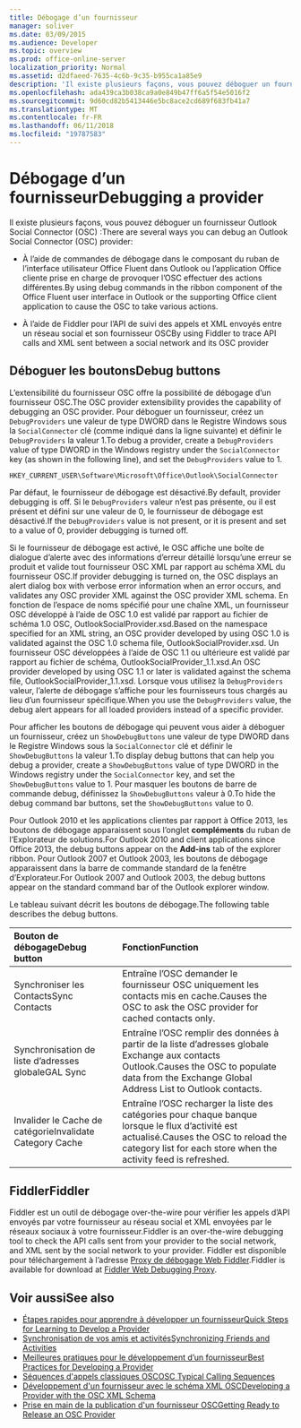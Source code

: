 ```yaml
---
title: Débogage d’un fournisseur
manager: soliver
ms.date: 03/09/2015
ms.audience: Developer
ms.topic: overview
ms.prod: office-online-server
localization_priority: Normal
ms.assetid: d2dfaeed-7635-4c6b-9c35-b955ca1a85e9
description: 'Il existe plusieurs façons, vous pouvez déboguer un fournisseur Outlook Social Connector (OSC) :'
ms.openlocfilehash: ada439ca3b038ca9a0e849b47ff6a5f54e5016f2
ms.sourcegitcommit: 9d60cd82b5413446e5bc8ace2cd689f683fb41a7
ms.translationtype: MT
ms.contentlocale: fr-FR
ms.lasthandoff: 06/11/2018
ms.locfileid: "19787583"
---
```

# <a name="debugging-a-provider"></a><span data-ttu-id="2e47f-103">Débogage d’un fournisseur</span><span class="sxs-lookup"><span data-stu-id="2e47f-103">Debugging a provider</span></span>

<span data-ttu-id="2e47f-104">Il existe plusieurs façons, vous pouvez déboguer un fournisseur Outlook Social Connector (OSC) :</span><span class="sxs-lookup"><span data-stu-id="2e47f-104">There are several ways you can debug an Outlook Social Connector (OSC) provider:</span></span> 
  
- <span data-ttu-id="2e47f-105">À l’aide de commandes de débogage dans le composant du ruban de l’interface utilisateur Office Fluent dans Outlook ou l’application Office cliente prise en charge de provoquer l’OSC effectuer des actions différentes.</span><span class="sxs-lookup"><span data-stu-id="2e47f-105">By using debug commands in the ribbon component of the Office Fluent user interface in Outlook or the supporting Office client application to cause the OSC to take various actions.</span></span>
    
- <span data-ttu-id="2e47f-106">À l’aide de Fiddler pour l’API de suivi des appels et XML envoyés entre un réseau social et son fournisseur OSC</span><span class="sxs-lookup"><span data-stu-id="2e47f-106">By using Fiddler to trace API calls and XML sent between a social network and its OSC provider</span></span>
    
## <a name="debug-buttons"></a><span data-ttu-id="2e47f-107">Déboguer les boutons</span><span class="sxs-lookup"><span data-stu-id="2e47f-107">Debug buttons</span></span>

<span data-ttu-id="2e47f-108">L’extensibilité du fournisseur OSC offre la possibilité de débogage d’un fournisseur OSC.</span><span class="sxs-lookup"><span data-stu-id="2e47f-108">The OSC provider extensibility provides the capability of debugging an OSC provider.</span></span> <span data-ttu-id="2e47f-109">Pour déboguer un fournisseur, créez un `DebugProviders` une valeur de type DWORD dans le Registre Windows sous la `SocialConnector` clé (comme indiqué dans la ligne suivante) et définir le `DebugProviders` la valeur 1.</span><span class="sxs-lookup"><span data-stu-id="2e47f-109">To debug a provider, create a  `DebugProviders` value of type DWORD in the Windows registry under the  `SocialConnector` key (as shown in the following line), and set the  `DebugProviders` value to 1.</span></span> 
  
`HKEY_CURRENT_USER\Software\Microsoft\Office\Outlook\SocialConnector`
  
<span data-ttu-id="2e47f-110">Par défaut, le fournisseur de débogage est désactivé.</span><span class="sxs-lookup"><span data-stu-id="2e47f-110">By default, provider debugging is off.</span></span> <span data-ttu-id="2e47f-111">Si le `DebugProviders` valeur n’est pas présente, ou il est présent et défini sur une valeur de 0, le fournisseur de débogage est désactivé.</span><span class="sxs-lookup"><span data-stu-id="2e47f-111">If the  `DebugProviders` value is not present, or it is present and set to a value of 0, provider debugging is turned off.</span></span> 
  
<span data-ttu-id="2e47f-112">Si le fournisseur de débogage est activé, le OSC affiche une boîte de dialogue d’alerte avec des informations d’erreur détaillé lorsqu’une erreur se produit et valide tout fournisseur OSC XML par rapport au schéma XML du fournisseur OSC.</span><span class="sxs-lookup"><span data-stu-id="2e47f-112">If provider debugging is turned on, the OSC displays an alert dialog box with verbose error information when an error occurs, and validates any OSC provider XML against the OSC provider XML schema.</span></span> <span data-ttu-id="2e47f-113">En fonction de l’espace de noms spécifié pour une chaîne XML, un fournisseur OSC développé à l’aide de OSC 1.0 est validé par rapport au fichier de schéma 1.0 OSC, OutlookSocialProvider.xsd.</span><span class="sxs-lookup"><span data-stu-id="2e47f-113">Based on the namespace specified for an XML string, an OSC provider developed by using OSC 1.0 is validated against the OSC 1.0 schema file, OutlookSocialProvider.xsd.</span></span> <span data-ttu-id="2e47f-114">Un fournisseur OSC développées à l’aide de OSC 1.1 ou ultérieure est validé par rapport au fichier de schéma, OutlookSocialProvider_1.1.xsd.</span><span class="sxs-lookup"><span data-stu-id="2e47f-114">An OSC provider developed by using OSC 1.1 or later is validated against the schema file, OutlookSocialProvider_1.1.xsd.</span></span> <span data-ttu-id="2e47f-115">Lorsque vous utilisez la `DebugProviders` valeur, l’alerte de débogage s’affiche pour les fournisseurs tous chargés au lieu d’un fournisseur spécifique.</span><span class="sxs-lookup"><span data-stu-id="2e47f-115">When you use the  `DebugProviders` value, the debug alert appears for all loaded providers instead of a specific provider.</span></span> 
  
<span data-ttu-id="2e47f-116">Pour afficher les boutons de débogage qui peuvent vous aider à déboguer un fournisseur, créez un `ShowDebugButtons` une valeur de type DWORD dans le Registre Windows sous la `SocialConnector` clé et définir le `ShowDebugButtons` la valeur 1.</span><span class="sxs-lookup"><span data-stu-id="2e47f-116">To display debug buttons that can help you debug a provider, create a  `ShowDebugButtons` value of type DWORD in the Windows registry under the  `SocialConnector` key, and set the  `ShowDebugButtons` value to 1.</span></span> <span data-ttu-id="2e47f-117">Pour masquer les boutons de barre de commande debug, définissez la `ShowDebugButtons` valeur à 0.</span><span class="sxs-lookup"><span data-stu-id="2e47f-117">To hide the debug command bar buttons, set the  `ShowDebugButtons` value to 0.</span></span> 
  
<span data-ttu-id="2e47f-118">Pour Outlook 2010 et les applications clientes par rapport à Office 2013, les boutons de débogage apparaissent sous l’onglet **compléments** du ruban de l’Explorateur de solutions.</span><span class="sxs-lookup"><span data-stu-id="2e47f-118">For Outlook 2010 and client applications since Office 2013, the debug buttons appear on the **Add-ins** tab of the explorer ribbon.</span></span> <span data-ttu-id="2e47f-119">Pour Outlook 2007 et Outlook 2003, les boutons de débogage apparaissent dans la barre de commande standard de la fenêtre d’Explorateur.</span><span class="sxs-lookup"><span data-stu-id="2e47f-119">For Outlook 2007 and Outlook 2003, the debug buttons appear on the standard command bar of the Outlook explorer window.</span></span> 
  
<span data-ttu-id="2e47f-120">Le tableau suivant décrit les boutons de débogage.</span><span class="sxs-lookup"><span data-stu-id="2e47f-120">The following table describes the debug buttons.</span></span>
  
|<span data-ttu-id="2e47f-121">**Bouton de débogage**</span><span class="sxs-lookup"><span data-stu-id="2e47f-121">**Debug button**</span></span>|<span data-ttu-id="2e47f-122">**Fonction**</span><span class="sxs-lookup"><span data-stu-id="2e47f-122">**Function**</span></span>|
|:-----|:-----|
|<span data-ttu-id="2e47f-123">Synchroniser les Contacts</span><span class="sxs-lookup"><span data-stu-id="2e47f-123">Sync Contacts</span></span>  <br/> |<span data-ttu-id="2e47f-124">Entraîne l’OSC demander le fournisseur OSC uniquement les contacts mis en cache.</span><span class="sxs-lookup"><span data-stu-id="2e47f-124">Causes the OSC to ask the OSC provider for cached contacts only.</span></span>  <br/> |
|<span data-ttu-id="2e47f-125">Synchronisation de liste d’adresses globale</span><span class="sxs-lookup"><span data-stu-id="2e47f-125">GAL Sync</span></span>  <br/> |<span data-ttu-id="2e47f-126">Entraîne l’OSC remplir des données à partir de la liste d’adresses globale Exchange aux contacts Outlook.</span><span class="sxs-lookup"><span data-stu-id="2e47f-126">Causes the OSC to populate data from the Exchange Global Address List to Outlook contacts.</span></span>  <br/> |
|<span data-ttu-id="2e47f-127">Invalider le Cache de catégorie</span><span class="sxs-lookup"><span data-stu-id="2e47f-127">Invalidate Category Cache</span></span>  <br/> |<span data-ttu-id="2e47f-128">Entraîne l’OSC recharger la liste des catégories pour chaque banque lorsque le flux d’activité est actualisé.</span><span class="sxs-lookup"><span data-stu-id="2e47f-128">Causes the OSC to reload the category list for each store when the activity feed is refreshed.</span></span>  <br/> |
   
## <a name="fiddler"></a><span data-ttu-id="2e47f-129">Fiddler</span><span class="sxs-lookup"><span data-stu-id="2e47f-129">Fiddler</span></span>

<span data-ttu-id="2e47f-130">Fiddler est un outil de débogage over-the-wire pour vérifier les appels d’API envoyés par votre fournisseur au réseau social et XML envoyées par le réseaux sociaux à votre fournisseur.</span><span class="sxs-lookup"><span data-stu-id="2e47f-130">Fiddler is an over-the-wire debugging tool to check the API calls sent from your provider to the social network, and XML sent by the social network to your provider.</span></span> <span data-ttu-id="2e47f-131">Fiddler est disponible pour téléchargement à l’adresse [Proxy de débogage Web Fiddler](http://www.fiddler2.com/fiddler2/version.asp).</span><span class="sxs-lookup"><span data-stu-id="2e47f-131">Fiddler is available for download at [Fiddler Web Debugging Proxy](http://www.fiddler2.com/fiddler2/version.asp).</span></span>
  
## <a name="see-also"></a><span data-ttu-id="2e47f-132">Voir aussi</span><span class="sxs-lookup"><span data-stu-id="2e47f-132">See also</span></span>

- [<span data-ttu-id="2e47f-133">Étapes rapides pour apprendre à développer un fournisseur</span><span class="sxs-lookup"><span data-stu-id="2e47f-133">Quick Steps for Learning to Develop a Provider</span></span>](quick-steps-for-learning-to-develop-a-provider.md)  
- [<span data-ttu-id="2e47f-134">Synchronisation de vos amis et activités</span><span class="sxs-lookup"><span data-stu-id="2e47f-134">Synchronizing Friends and Activities</span></span>](synchronizing-friends-and-activities.md) 
- [<span data-ttu-id="2e47f-135">Meilleures pratiques pour le développement d’un fournisseur</span><span class="sxs-lookup"><span data-stu-id="2e47f-135">Best Practices for Developing a Provider</span></span>](best-practices-for-developing-a-provider.md)
- [<span data-ttu-id="2e47f-136">Séquences d'appels classiques OSC</span><span class="sxs-lookup"><span data-stu-id="2e47f-136">OSC Typical Calling Sequences</span></span>](osc-typical-calling-sequences.md)  
- [<span data-ttu-id="2e47f-137">Développement d'un fournisseur avec le schéma XML OSC</span><span class="sxs-lookup"><span data-stu-id="2e47f-137">Developing a Provider with the OSC XML Schema</span></span>](developing-a-provider-with-the-osc-xml-schema.md)  
- [<span data-ttu-id="2e47f-138">Prise en main de la publication d'un fournisseur OSC</span><span class="sxs-lookup"><span data-stu-id="2e47f-138">Getting Ready to Release an OSC Provider</span></span>](getting-ready-to-release-an-osc-provider.md)

